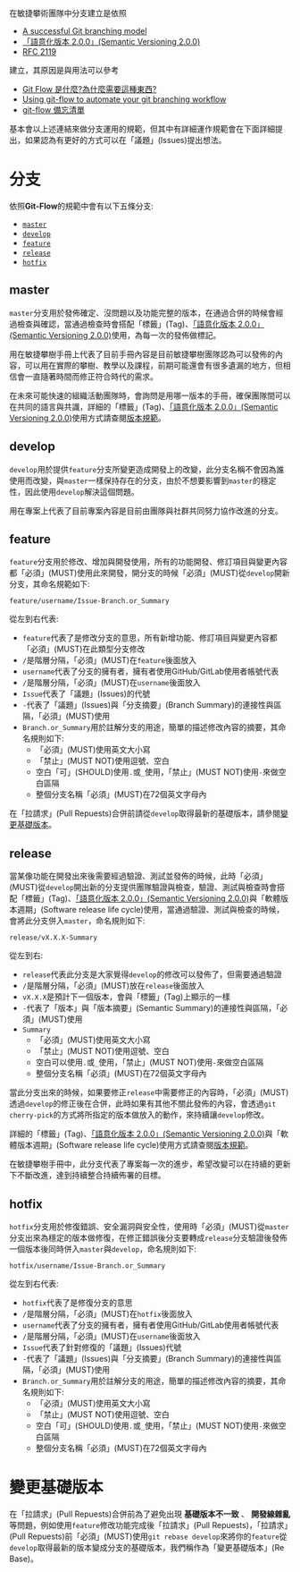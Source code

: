 在敏捷攀術團隊中分支建立是依照
- [A successful Git branching model](https://nvie.com/posts/a-successful-git-branching-model/)
- [「語意化版本 2.0.0」(Semantic Versioning 2.0.0)](https://semver.org/lang/zh-TW/#%E8%AA%9E%E6%84%8F%E5%8C%96%E7%89%88%E6%9C%AC-200)
- [RFC 2119](https://www.ietf.org/rfc/rfc2119.txt)

建立，其原因是與用法可以參考
- [Git Flow 是什麼?為什麼需要這種東西?](https://gitbook.tw/chapters/gitflow/why-need-git-flow.html)
- [Using git-flow to automate your git branching workflow](https://jeffkreeftmeijer.com/git-flow/)
- [git-flow 備忘清單](https://danielkummer.github.io/git-flow-cheatsheet/index.zh_TW.html)

基本會以上述連結來做分支運用的規範，但其中有詳細運作規範會在下面詳細提出，如果認為有更好的方式可以在「議題」(Issues)提出想法。  

# 分支
依照**Git-Flow**的規範中會有以下五條分支:
- [`master`](#master)
- [`develop`](#develop)
- [`feature`](#feature)
- [`release`](#release)
- [`hotfix`](#hotfix)

## master
`master`分支用於發佈確定、沒問題以及功能完整的版本，在通過合併的時候會經過檢查與確認，當通過檢查時會搭配「標籤」(Tag)、[「語意化版本 2.0.0」(Semantic Versioning 2.0.0)](https://semver.org/lang/zh-TW/#%E8%AA%9E%E6%84%8F%E5%8C%96%E7%89%88%E6%9C%AC-200)使用，為每一次的發佈做標記。  

用在敏捷攀樹手冊上代表了目前手冊內容是目前敏捷攀樹團隊認為可以發佈的內容，可以用在實際的攀樹、教學以及課程，前期可能還會有很多遺漏的地方，但相信會一直隨著時間而修正符合時代的需求。

在未來可能快速的組織活動團隊時，會詢問是用哪一版本的手冊，確保團隊間可以在共同的語言與共識，詳細的「標籤」(Tag)、[「語意化版本 2.0.0」(Semantic Versioning 2.0.0)](https://semver.org/lang/zh-TW/#%E8%AA%9E%E6%84%8F%E5%8C%96%E7%89%88%E6%9C%AC-200)使用方式請查閱[版本規範](./版本規範.md)。

## develop
`develop`用於提供`feature`分支所變更造成開發上的改變，此分支名稱不會因為誰使用而改變，與`master`一樣保持存在的分支，由於不想要影響到`master`的穩定性，因此使用`develop`解決這個問題。

用在專案上代表了目前專案內容是目前由團隊與社群共同努力協作改進的分支。

## feature
`feature`分支用於修改、增加與開發使用，所有的功能開發、修訂項目與變更內容都「必須」(MUST)使用此來開發，開分支的時候「必須」(MUST)從`develop`開新分支，其命名規範如下:

```
feature/username/Issue-Branch.or_Summary
```

從左到右代表:
- `feature`代表了是修改分支的意思，所有新增功能、修訂項目與變更內容都「必須」(MUST)在此類型分支修改
- `/`是階層分隔，「必須」(MUST)在`feature`後面放入
- `username`代表了分支的擁有者，擁有者使用GitHub/GitLab使用者帳號代表
- `/`是階層分隔，「必須」(MUST)在`username`後面放入
- `Issue`代表了「議題」(Issues)的代號
- `-`代表了「議題」(Issues)與「分支摘要」(Branch Summary)的連接性與區隔，「必須」(MUST)使用
- `Branch.or_Summary`用於註解分支的用途，簡單的描述修改內容的摘要，其命名規則如下:
  - 「必須」(MUST)使用英文大小寫
  - 「禁止」(MUST NOT)使用逗號、空白
  - 空白「可」(SHOULD)使用`.`或`_`使用，「禁止」(MUST NOT)使用`-`來做空白區隔
  - 整個分支名稱「必須」(MUST)在72個英文字母內

在「拉請求」(Pull Repuests)合併前請從`develop`取得最新的基礎版本，請參閱[變更基礎版本](#變更基礎版本)。

## release
當某像功能在開發出來後需要經過驗證、測試並發佈的時候，此時「必須」(MUST)從`develop`開出新的分支提供團隊驗證與檢查，驗證、測試與檢查時會搭配「標籤」(Tag)、[「語意化版本 2.0.0」(Semantic Versioning 2.0.0)](https://semver.org/lang/zh-TW/#%E8%AA%9E%E6%84%8F%E5%8C%96%E7%89%88%E6%9C%AC-200)與「軟體版本週期」(Software release life cycle)使用，當通過驗證、測試與檢查的時候，會將此分支併入`master`，命名規則如下:

```
release/vX.X.X-Summary
```

從左到右:
- `release`代表此分支是大家覺得`develop`的修改可以發佈了，但需要通過驗證
- `/`是階層分隔，「必須」(MUST)放在`release`後面放入
- `vX.X.X`是預計下一個版本，會與「標籤」(Tag)上顯示的一樣
- `-`代表了「版本」與「版本摘要」(Semantic Summary)的連接性與區隔，「必須」(MUST)使用
- `Summary`
  - 「必須」(MUST)使用英文大小寫
  - 「禁止」(MUST NOT)使用逗號、空白
  - 空白可以使用`.`或`_`使用，「禁止」(MUST NOT)使用`-`來做空白區隔
  - 整個分支名稱「必須」(MUST)在72個英文字母內

當此分支出來的時候，如果要修正`release`中需要修正的內容時，「必須」(MUST)透過`develop`的修正後在合併，此時如果有其他不關此發佈的內容，會透過`git cherry-pick`的方式將所指定的版本做放入的動作，來持續讓`develop`修改。

詳細的「標籤」(Tag)、[「語意化版本 2.0.0」(Semantic Versioning 2.0.0)](https://semver.org/lang/zh-TW/#%E8%AA%9E%E6%84%8F%E5%8C%96%E7%89%88%E6%9C%AC-200)與「軟體版本週期」(Software release life cycle)使用方式請查閱[版本規範](./版本規範.md)。

在敏捷攀樹手冊中，此分支代表了專案每一次的進步，希望改變可以在持續的更新下不斷改進，達到持續整合持續佈署的目標。

## hotfix
`hotfix`分支用於修復錯誤、安全漏洞與安全性，使用時「必須」(MUST)從`master`分支出來為穩定的版本做修復，在修正錯誤後分支要轉成`release`分支驗證後發佈一個版本後同時併入`master`與`develop`，命名規則如下:

```
hotfix/username/Issue-Branch.or_Summary
```

從左到右代表:
- `hotfix`代表了是修復分支的意思
- `/`是階層分隔，「必須」(MUST)在`hotfix`後面放入
- `username`代表了分支的擁有者，擁有者使用GitHub/GitLab使用者帳號代表
- `/`是階層分隔，「必須」(MUST)在`username`後面放入
- `Issue`代表了針對修復的「議題」(Issues)代號
- `-`代表了「議題」(Issues)與「分支摘要」(Branch Summary)的連接性與區隔，「必須」(MUST)使用
- `Branch.or_Summary`用於註解分支的用途，簡單的描述修改內容的摘要，其命名規則如下:
  - 「必須」(MUST)使用英文大小寫
  - 「禁止」(MUST NOT)使用逗號、空白
  - 空白「可」(SHOULD)使用`.`或`_`使用，「禁止」(MUST NOT)使用`-`來做空白區隔
  - 整個分支名稱「必須」(MUST)在72個英文字母內

# 變更基礎版本
在「拉請求」(Pull Repuests)合併前為了避免出現 **基礎版本不一致** 、 **開發線雜亂** 等問題，例如使用`feature`修改功能完成後「拉請求」(Pull Repuests)，「拉請求」(Pull Repuests)前「必須」(MUST)使用`git rebase develop`來將你的`feature`從`develop`取得最新的版本變成分支的基礎版本，我們稱作為「變更基礎版本」(Re Base)。
